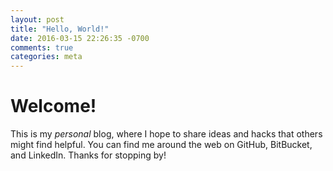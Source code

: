 ```yaml
---
layout: post
title: "Hello, World!"
date: 2016-03-15 22:26:35 -0700
comments: true
categories: meta
---
```


Welcome! 
========

This is my _personal_ blog, where I hope to share ideas and
hacks that others might find helpful. You can find me around the web
on GitHub, BitBucket, and LinkedIn. Thanks for stopping by!

